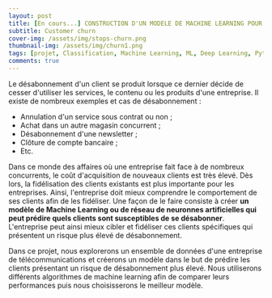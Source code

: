 ```yaml
---
layout: post
title: [En cours...] CONSTRUCTION D'UN MODELE DE MACHINE LEARNING POUR PRÉDIRE LE DÉSABONNEMENT DES CLIENTS D'UNE ENTREPRISE DE TELECOMMUNICATION
subtitle: Customer churn
cover-img: /assets/img/stops-churn.png
thumbnail-img: /assets/img/churn1.png
tags: [projet, Classification, Machine Learning, ML, Deep Learning, Python ,Pytorch ]
comments: true
---
```

Le désabonnement d'un client se produit lorsque ce dernier décide de cesser d'utiliser les services,
le contenu ou les produits d'une entreprise. Il existe de nombreux exemples et cas de désabonnement :

* Annulation d'un service sous contrat ou non ;
* Achat dans un autre magasin concurrent ;       
* Désabonnement d'une newsletter ;       
* Clôture de compte bancaire ;          
* Etc.          

Dans ce monde des affaires où une entreprise fait face à de nombreux concurrents, le coût d'acquisition 
de nouveaux clients est très élevé. Dès lors, la fidélisation des clients existants est plus importante 
pour les entreprises. Ainsi, l'entreprise doit mieux comprendre le comportement de ses clients afin de les fidéliser.
Une façon de le faire consiste à créer **un modèle de Machine Learning ou de réseau de neuronnes artificielles qui 
peut prédire quels clients sont susceptibles de se désabonner**. L'entreprise peut ainsi mieux cibler et fidéliser 
ces clients spécifiques qui présentent un risque plus élevé de désabonnement.  

Dans ce projet, nous explorerons un ensemble de données d'une entreprise de télécommunications et créerons un modèle 
dans le but de prédire les clients présentant un risque de désabonnement plus élevé. Nous utiliserons différents algorithmes
de machine learning afin de comparer leurs performances puis nous choisisserons le meilleur modèle. 